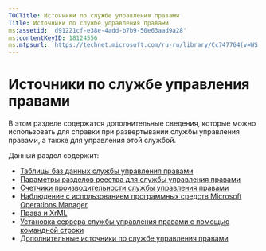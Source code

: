 ```yaml
---
TOCTitle: Источники по службе управления правами
Title: Источники по службе управления правами
ms:assetid: 'd91221cf-e38e-4add-b7b9-50e63aad9a28'
ms:contentKeyID: 18124556
ms:mtpsurl: 'https://technet.microsoft.com/ru-ru/library/Cc747764(v=WS.10)'
---
```


Источники по службе управления правами
======================================

В этом разделе содержатся дополнительные сведения, которые можно использовать для справки при развертывании службы управления правами, а также для управления этой службой.

Данный раздел содержит:

-   [Таблицы баз данных службы управления правами](https://technet.microsoft.com/a2598d74-c81f-4e1b-8839-1514cd054354)
-   [Параметры разделов реестра для службы управления правами](https://technet.microsoft.com/bdb5c787-1810-45e9-bbb3-d0c2c04ca282)
-   [Счетчики производительности службы управления правами](https://technet.microsoft.com/a2f4e30d-3c6f-4e74-bd11-8f2103f88b0c)
-   [Наблюдение с использованием программных средств Microsoft Operations Manager](https://technet.microsoft.com/ce372598-7421-4f1f-b8eb-f62da26e85d1)
-   [Права и XrML](https://technet.microsoft.com/7eb5cdd1-cd48-4b2b-96b6-fc74f7b42e7f)
-   [Установка сервера службы управления правами с помощью командной строки](https://technet.microsoft.com/b55b1e2a-dd14-4168-a37f-9cdedbec660b)
-   [Дополнительные источники по службе управления правами](https://technet.microsoft.com/8c41923b-e266-4a97-ae0e-10c9558b896a)

